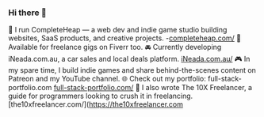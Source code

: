 ### Hi there 👋
🔧 I run CompleteHeap — a web dev and indie game studio building websites, SaaS products, and creative projects. -[completeheap.com/](https://completeheap.com)
💼 Available for freelance gigs on Fiverr too.
🚘 Currently developing iNeada.com.au, a car sales and local deals platform.  [iNeada.com.au/](https://iNeada.com.au) 
🎮 In my spare time, I build indie games and share behind-the-scenes content on Patreon and my YouTube channel.
🌐 Check out my portfolio: full-stack-portfolio.com  [full-stack-portfolio.com/](https://full-stack-portfolio.com)
📖 I also wrote The 10X Freelancer, a guide for programmers looking to crush it in freelancing. [the10xfreelancer.com/](https://the10xfreelancer.com
